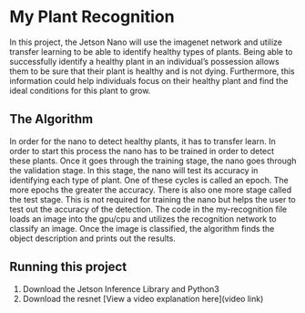 # My Plant Recognition

 In this project, the Jetson Nano will use the imagenet network and utilize transfer learning to be able to identify healthy types of plants. Being able to successfully identify a healthy plant in an individual’s possession allows them to be sure that their plant is healthy and is not dying. Furthermore, this information could help individuals focus on their healthy plant and find the ideal conditions for this plant to grow.
 
## The Algorithm

In order for the nano to detect healthy plants, it has to transfer learn. In order to start this process the nano has to be trained in order to detect these plants. Once it goes through the training stage, the nano goes through the validation stage. In this stage, the nano will test its accuracy in identifying each type of plant. One of these cycles is called an epoch. The more epochs the greater the accuracy. There is also one more stage called the test stage. This is not required for training the nano but helps the user to test out the accuracy of the detection. The code in the my-recognition file loads an image into the gpu/cpu and utilizes the recognition network to classify an image. Once the image is classified, the algorithm finds the object description and prints out the results. 

## Running this project

1. Download the Jetson Inference Library and Python3
2. Download the resnet
[View a video explanation here](video link)
